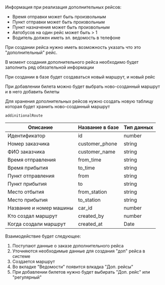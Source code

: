 Информация при реализация дополнительных рейсов:
- Время отправки может быть произвольным
- Пункт отправки может быть произвольным
- Пункт назначения может быть произвольным
- Автобусов на один рейс может быть > 1
- Водитель должен иметь эл. ведомость в телефоне

При создании рейса нужно иметь возможность указать что это "дополнительный" рейс.

В момент создания дополнительного рейса необходимо будет заполнить ряд обязательной информации

При создании в базе будет создаваться  новый маршрут, и новый рейс

При добавлении билета можно будет выбрать ново-созданный маршрут и в него добавить билеты

Для хранения дополнительных рейсов нужно создать новую таблицу которая будет хранить ново-созданный маршрут


`addinitionalRoute`

| Описание                | Название в базе | Тип данных |
| ----------------------- | --------------- | ---------- |
| Идентификатор           | id              | number     |
| Номер заказчика         | customer_phone  | string     |
| ФИО заказчика           | customer_name   | string     |
| Время отправления       | from_time       | string     |
| Время прибытия          | to_time         | string     |
| Пункт отправления       | from            | string     |
| Пункт прибытия          | to              | string     |
| Место отбытия           | from_station    | string     |
| Место прибытия          | to_station      | string     |
| Название и номер машины | car_id          | number     |
| Кто создал маршрут      | created_by      | number     |
| Когда создали маршрут   | created_at      | Date       |


Взаимодействие будет следующее:
1. Поступают данные о заказе дополнительного рейса
2. Уточняются необходимые данные для создания "доп" рейса в системе
3. Создается маршрут 
4. Во вкладке "Ведомости" появится влкадка "Доп. рейсы"
5. При добавлении билетов нужно будет выбирать "Доп. рейс" или "регулярный" 



